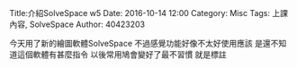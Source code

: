 Title:介紹SolveSpace w5
Date: 2016-10-14 12:00
Category: Misc
Tags: 上課內容, SolveSpace
Author: 40423203

今天用了新的繪圖軟體SolveSpace
不過感覺功能好像不太好使用應該
是還不知道這個軟體有甚麼指令
以後常用鳩會變好了最不習慣
就是標註